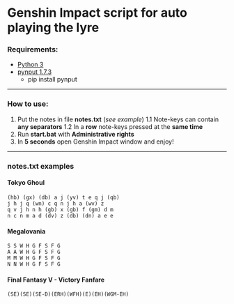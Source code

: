 
# Genshin Impact script for auto playing the lyre

### Requirements:
- [Python 3](https://www.python.org/downloads/)
- [pynput 1.7.3](https://pypi.org/project/pynput/)
    - pip install pynput

***

### How to use:
1. Put the notes in file __notes.txt__ (_see example_)
    1.1 Note-keys can contain __any separators__
    1.2 In a __row__ note-keys pressed at the __same time__
2. Run __start.bat__ with __Administrative rights__
3. In __5 seconds__ open Genshin Impact window and enjoy!

***

### notes.txt examples
#### Tokyo Ghoul
    (hb) (gx) (db) a j (yv) t e q j (qb)
    j h j q (wn) c q n j h a (wv) z
    q v j h n h (gb) x (gb) f (gm) d m
    n c n m a d (dv) z (db) (dn) a e e

#### Megalovania
    S S W H G F S F G
    A A W H G F S F G
    M M W H G F S F G
    N N W H G F S F G

#### Final Fantasy V - Victory Fanfare
    (SE)(SE)(SE-D)(ERH)(WFH)(E)(EH)(WGM-EH)

